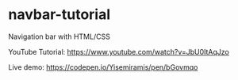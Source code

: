 # navbar-tutorial
Navigation bar with HTML/CSS

YouTube Tutorial: https://www.youtube.com/watch?v=JbU0ItAqJzo

Live demo: https://codepen.io/Yisemiramis/pen/bGovmqo
